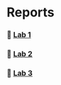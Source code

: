 # Reports
### :small_blue_diamond: [Lab 1](https://github.com/makelick/PALabs/blob/master/lab1/lab1Report.pdf)
### :small_blue_diamond: [Lab 2](https://github.com/makelick/PALabs/blob/master/lab2/lab2Report.pdf)
### :small_blue_diamond: [Lab 3](https://github.com/makelick/PALabs/blob/master/lab3/lab3Report.pdf)
